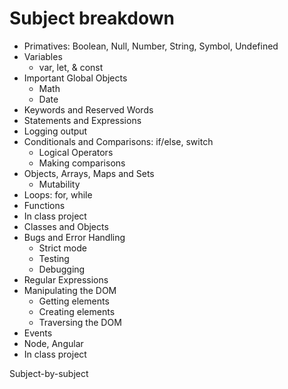 # Subject breakdown

- Primatives: Boolean, Null, Number, String, Symbol, Undefined
- Variables
    + var, let, & const
- Important Global Objects
    + Math
    + Date
- Keywords and Reserved Words
- Statements and Expressions
- Logging output
- Conditionals and Comparisons: if/else, switch
    + Logical Operators
    + Making comparisons
- Objects, Arrays, Maps and Sets
    + Mutability
- Loops: for, while
- Functions
- In class project
- Classes and Objects
- Bugs and Error Handling
    + Strict mode
    + Testing
    + Debugging
- Regular Expressions
- Manipulating the DOM
    + Getting elements
    + Creating elements
    + Traversing the DOM
- Events
- Node, Angular
- In class project

Subject-by-subject
